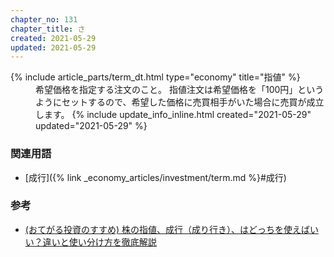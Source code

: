 ```yaml
---
chapter_no: 131
chapter_title: さ
created: 2021-05-29
updated: 2021-05-29
---
```

<dl>
  {% include article_parts/term_dt.html type="economy" title="指値" %}
  <dd markdown="span">希望価格を指定する注文のこと。  
  指値注文は希望価格を「100円」というようにセットするので、希望した価格に売買相手がいた場合に売買が成立します。
  {% include update_info_inline.html created="2021-05-29" updated="2021-05-29" %}
  </dd>
</dl>

### 関連用語
- [成行]({% link _economy_articles/investment/term.md %}#成行)

### 参考
- [(おてがる投資のすすめ) 株の指値、成行（成り行き）、はどっちを使えばいい？違いと使い分け方を徹底解説](https://lightningshift.com/market-limit-order/)